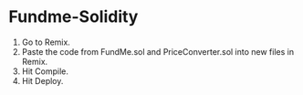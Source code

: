 # Fundme-Solidity
1. Go to Remix.
2. Paste the code from FundMe.sol and PriceConverter.sol into new files in Remix.
3. Hit Compile.
4. Hit Deploy.
